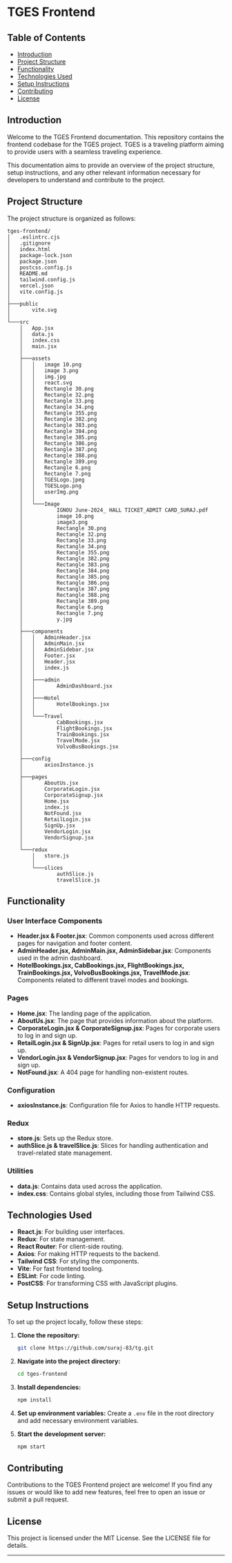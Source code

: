 

# TGES Frontend

## Table of Contents
- [Introduction](#introduction)
- [Project Structure](#project-structure)
- [Functionality](#functionality)
- [Technologies Used](#technologies-used)
- [Setup Instructions](#setup-instructions)
- [Contributing](#contributing)
- [License](#license)

## Introduction
Welcome to the TGES Frontend documentation. This repository contains the frontend codebase for the TGES project. TGES is a traveling platform aiming to provide users with a seamless traveling experience.

This documentation aims to provide an overview of the project structure, setup instructions, and any other relevant information necessary for developers to understand and contribute to the project.

## Project Structure
The project structure is organized as follows:

```
tges-frontend/
│   .eslintrc.cjs
│   .gitignore
│   index.html
│   package-lock.json
│   package.json
│   postcss.config.js
│   README.md
│   tailwind.config.js
│   vercel.json
│   vite.config.js
│
├───public
│       vite.svg
│
└───src
    │   App.jsx
    │   data.js
    │   index.css
    │   main.jsx
    │
    ├───assets
    │   │   image 10.png
    │   │   image 3.png
    │   │   img.jpg
    │   │   react.svg
    │   │   Rectangle 30.png
    │   │   Rectangle 32.png
    │   │   Rectangle 33.png
    │   │   Rectangle 34.png
    │   │   Rectangle 355.png
    │   │   Rectangle 382.png
    │   │   Rectangle 383.png
    │   │   Rectangle 384.png
    │   │   Rectangle 385.png
    │   │   Rectangle 386.png
    │   │   Rectangle 387.png
    │   │   Rectangle 388.png
    │   │   Rectangle 389.png
    │   │   Rectangle 6.png
    │   │   Rectangle 7.png
    │   │   TGESLogo.jpeg
    │   │   TGESLogo.png
    │   │   userImg.png
    │   │
    │   └───Image
    │           IGNOU June-2024_ HALL TICKET_ADMIT CARD_SURAJ.pdf
    │           image 10.png
    │           image3.png
    │           Rectangle 30.png
    │           Rectangle 32.png
    │           Rectangle 33.png
    │           Rectangle 34.png
    │           Rectangle 355.png
    │           Rectangle 382.png
    │           Rectangle 383.png
    │           Rectangle 384.png
    │           Rectangle 385.png
    │           Rectangle 386.png
    │           Rectangle 387.png
    │           Rectangle 388.png
    │           Rectangle 389.png
    │           Rectangle 6.png
    │           Rectangle 7.png
    │           y.jpg
    │
    ├───components
    │   │   AdminHeader.jsx
    │   │   AdminMain.jsx
    │   │   AdminSidebar.jsx
    │   │   Footer.jsx
    │   │   Header.jsx
    │   │   index.js
    │   │
    │   ├───admin
    │   │       AdminDashboard.jsx
    │   │
    │   ├───Hotel
    │   │       HotelBookings.jsx
    │   │
    │   └───Travel
    │           CabBookings.jsx
    │           FlightBookings.jsx
    │           TrainBookings.jsx
    │           TravelMode.jsx
    │           VolvoBusBookings.jsx
    │
    ├───config
    │       axiosInstance.js
    │
    ├───pages
    │       AboutUs.jsx
    │       CorporateLogin.jsx
    │       CorporateSignup.jsx
    │       Home.jsx
    │       index.js
    │       NotFound.jsx
    │       RetailLogin.jsx
    │       SignUp.jsx
    │       VendorLogin.jsx
    │       VendorSignup.jsx
    │
    └───redux
        │   store.js
        │
        └───slices
                authSlice.js
                travelSlice.js
```

## Functionality
### User Interface Components
- **Header.jsx & Footer.jsx**: Common components used across different pages for navigation and footer content.
- **AdminHeader.jsx, AdminMain.jsx, AdminSidebar.jsx**: Components used in the admin dashboard.
- **HotelBookings.jsx, CabBookings.jsx, FlightBookings.jsx, TrainBookings.jsx, VolvoBusBookings.jsx, TravelMode.jsx**: Components related to different travel modes and bookings.

### Pages
- **Home.jsx**: The landing page of the application.
- **AboutUs.jsx**: The page that provides information about the platform.
- **CorporateLogin.jsx & CorporateSignup.jsx**: Pages for corporate users to log in and sign up.
- **RetailLogin.jsx & SignUp.jsx**: Pages for retail users to log in and sign up.
- **VendorLogin.jsx & VendorSignup.jsx**: Pages for vendors to log in and sign up.
- **NotFound.jsx**: A 404 page for handling non-existent routes.

### Configuration
- **axiosInstance.js**: Configuration file for Axios to handle HTTP requests.

### Redux
- **store.js**: Sets up the Redux store.
- **authSlice.js & travelSlice.js**: Slices for handling authentication and travel-related state management.

### Utilities
- **data.js**: Contains data used across the application.
- **index.css**: Contains global styles, including those from Tailwind CSS.

## Technologies Used
- **React.js**: For building user interfaces.
- **Redux**: For state management.
- **React Router**: For client-side routing.
- **Axios**: For making HTTP requests to the backend.
- **Tailwind CSS**: For styling the components.
- **Vite**: For fast frontend tooling.
- **ESLint**: For code linting.
- **PostCSS**: For transforming CSS with JavaScript plugins.

## Setup Instructions
To set up the project locally, follow these steps:

1. **Clone the repository:**
   ```bash
   git clone https://github.com/suraj-83/tg.git
   ```

2. **Navigate into the project directory:**
   ```bash
   cd tges-frontend
   ```

3. **Install dependencies:**
   ```bash
   npm install
   ```

4. **Set up environment variables:**
   Create a `.env` file in the root directory and add necessary environment variables.

5. **Start the development server:**
   ```bash
   npm start
   ```

## Contributing
Contributions to the TGES Frontend project are welcome! If you find any issues or would like to add new features, feel free to open an issue or submit a pull request.

## License
This project is licensed under the MIT License. See the LICENSE file for details.

---

